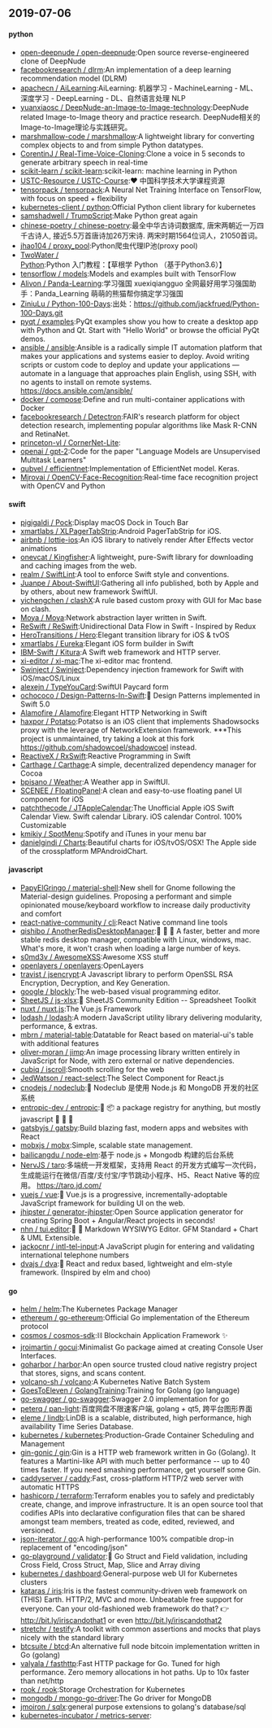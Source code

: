## 2019-07-06

#### python
* [open-deepnude / open-deepnude](https://github.com/open-deepnude/open-deepnude):Open source reverse-engineered clone of DeepNude
* [facebookresearch / dlrm](https://github.com/facebookresearch/dlrm):An implementation of a deep learning recommendation model (DLRM)
* [apachecn / AiLearning](https://github.com/apachecn/AiLearning):AiLearning: 机器学习 - MachineLearning - ML、深度学习 - DeepLearning - DL、自然语言处理 NLP
* [yuanxiaosc / DeepNude-an-Image-to-Image-technology](https://github.com/yuanxiaosc/DeepNude-an-Image-to-Image-technology):DeepNude related Image-to-Image theory and practice research. DeepNude相关的Image-to-Image理论与实践研究。
* [marshmallow-code / marshmallow](https://github.com/marshmallow-code/marshmallow):A lightweight library for converting complex objects to and from simple Python datatypes.
* [CorentinJ / Real-Time-Voice-Cloning](https://github.com/CorentinJ/Real-Time-Voice-Cloning):Clone a voice in 5 seconds to generate arbitrary speech in real-time
* [scikit-learn / scikit-learn](https://github.com/scikit-learn/scikit-learn):scikit-learn: machine learning in Python
* [USTC-Resource / USTC-Course](https://github.com/USTC-Resource/USTC-Course):❤️
中国科学技术大学课程资源
* [tensorpack / tensorpack](https://github.com/tensorpack/tensorpack):A Neural Net Training Interface on TensorFlow, with focus on speed + flexibility
* [kubernetes-client / python](https://github.com/kubernetes-client/python):Official Python client library for kubernetes
* [samshadwell / TrumpScript](https://github.com/samshadwell/TrumpScript):Make Python great again
* [chinese-poetry / chinese-poetry](https://github.com/chinese-poetry/chinese-poetry):最全中华古诗词数据库, 唐宋两朝近一万四千古诗人, 接近5.5万首唐诗加26万宋诗. 两宋时期1564位词人，21050首词。
* [jhao104 / proxy_pool](https://github.com/jhao104/proxy_pool):Python爬虫代理IP池(proxy pool)
* [TwoWater / Python](https://github.com/TwoWater/Python):Python 入门教程：【草根学 Python （基于Python3.6）】
* [tensorflow / models](https://github.com/tensorflow/models):Models and examples built with TensorFlow
* [Alivon / Panda-Learning](https://github.com/Alivon/Panda-Learning):学习强国 xuexiqiangguo 全网最好用学习强国助手：Panda_Learning 萌萌的熊猫帮你搞定学习强国
* [ZiniuLu / Python-100-Days](https://github.com/ZiniuLu/Python-100-Days):出处：https://github.com/jackfrued/Python-100-Days.git
* [pyqt / examples](https://github.com/pyqt/examples):PyQt examples show you how to create a desktop app with Python and Qt. Start with "Hello World" or browse the official PyQt demos.
* [ansible / ansible](https://github.com/ansible/ansible):Ansible is a radically simple IT automation platform that makes your applications and systems easier to deploy. Avoid writing scripts or custom code to deploy and update your applications — automate in a language that approaches plain English, using SSH, with no agents to install on remote systems. https://docs.ansible.com/ansible/
* [docker / compose](https://github.com/docker/compose):Define and run multi-container applications with Docker
* [facebookresearch / Detectron](https://github.com/facebookresearch/Detectron):FAIR's research platform for object detection research, implementing popular algorithms like Mask R-CNN and RetinaNet.
* [princeton-vl / CornerNet-Lite](https://github.com/princeton-vl/CornerNet-Lite):
* [openai / gpt-2](https://github.com/openai/gpt-2):Code for the paper "Language Models are Unsupervised Multitask Learners"
* [qubvel / efficientnet](https://github.com/qubvel/efficientnet):Implementation of EfficientNet model. Keras.
* [Mjrovai / OpenCV-Face-Recognition](https://github.com/Mjrovai/OpenCV-Face-Recognition):Real-time face recognition project with OpenCV and Python

#### swift
* [pigigaldi / Pock](https://github.com/pigigaldi/Pock):Display macOS Dock in Touch Bar
* [xmartlabs / XLPagerTabStrip](https://github.com/xmartlabs/XLPagerTabStrip):Android PagerTabStrip for iOS.
* [airbnb / lottie-ios](https://github.com/airbnb/lottie-ios):An iOS library to natively render After Effects vector animations
* [onevcat / Kingfisher](https://github.com/onevcat/Kingfisher):A lightweight, pure-Swift library for downloading and caching images from the web.
* [realm / SwiftLint](https://github.com/realm/SwiftLint):A tool to enforce Swift style and conventions.
* [Juanpe / About-SwiftUI](https://github.com/Juanpe/About-SwiftUI):Gathering all info published, both by Apple and by others, about new framework SwiftUI.
* [yichengchen / clashX](https://github.com/yichengchen/clashX):A rule based custom proxy with GUI for Mac base on clash.
* [Moya / Moya](https://github.com/Moya/Moya):Network abstraction layer written in Swift.
* [ReSwift / ReSwift](https://github.com/ReSwift/ReSwift):Unidirectional Data Flow in Swift - Inspired by Redux
* [HeroTransitions / Hero](https://github.com/HeroTransitions/Hero):Elegant transition library for iOS & tvOS
* [xmartlabs / Eureka](https://github.com/xmartlabs/Eureka):Elegant iOS form builder in Swift
* [IBM-Swift / Kitura](https://github.com/IBM-Swift/Kitura):A Swift web framework and HTTP server.
* [xi-editor / xi-mac](https://github.com/xi-editor/xi-mac):The xi-editor mac frontend.
* [Swinject / Swinject](https://github.com/Swinject/Swinject):Dependency injection framework for Swift with iOS/macOS/Linux
* [alexejn / TypeYouCard](https://github.com/alexejn/TypeYouCard):SwiftUI Paycard form
* [ochococo / Design-Patterns-In-Swift](https://github.com/ochococo/Design-Patterns-In-Swift):📖
Design Patterns implemented in Swift 5.0
* [Alamofire / Alamofire](https://github.com/Alamofire/Alamofire):Elegant HTTP Networking in Swift
* [haxpor / Potatso](https://github.com/haxpor/Potatso):Potatso is an iOS client that implements Shadowsocks proxy with the leverage of NetworkExtension framework. ***This project is unmaintained, try taking a look at this fork https://github.com/shadowcoel/shadowcoel instead.
* [ReactiveX / RxSwift](https://github.com/ReactiveX/RxSwift):Reactive Programming in Swift
* [Carthage / Carthage](https://github.com/Carthage/Carthage):A simple, decentralized dependency manager for Cocoa
* [bpisano / Weather](https://github.com/bpisano/Weather):A Weather app in SwiftUI.
* [SCENEE / FloatingPanel](https://github.com/SCENEE/FloatingPanel):A clean and easy-to-use floating panel UI component for iOS
* [patchthecode / JTAppleCalendar](https://github.com/patchthecode/JTAppleCalendar):The Unofficial Apple iOS Swift Calendar View. Swift calendar Library. iOS calendar Control. 100% Customizable
* [kmikiy / SpotMenu](https://github.com/kmikiy/SpotMenu):Spotify and iTunes in your menu bar
* [danielgindi / Charts](https://github.com/danielgindi/Charts):Beautiful charts for iOS/tvOS/OSX! The Apple side of the crossplatform MPAndroidChart.

#### javascript
* [PapyElGringo / material-shell](https://github.com/PapyElGringo/material-shell):New shell for Gnome following the Material-design guidelines. Proposing a performant and simple opinionated mouse/keyboard workflow to increase daily productivity and comfort
* [react-native-community / cli](https://github.com/react-native-community/cli):React Native command line tools
* [qishibo / AnotherRedisDesktopManager](https://github.com/qishibo/AnotherRedisDesktopManager):🚀
🚀
🚀
A faster, better and more stable redis desktop manager, compatible with Linux, windows, mac. What's more, it won't crash when loading a large number of keys.
* [s0md3v / AwesomeXSS](https://github.com/s0md3v/AwesomeXSS):Awesome XSS stuff
* [openlayers / openlayers](https://github.com/openlayers/openlayers):OpenLayers
* [travist / jsencrypt](https://github.com/travist/jsencrypt):A Javascript library to perform OpenSSL RSA Encryption, Decryption, and Key Generation.
* [google / blockly](https://github.com/google/blockly):The web-based visual programming editor.
* [SheetJS / js-xlsx](https://github.com/SheetJS/js-xlsx):📗
SheetJS Community Edition -- Spreadsheet Toolkit
* [nuxt / nuxt.js](https://github.com/nuxt/nuxt.js):The Vue.js Framework
* [lodash / lodash](https://github.com/lodash/lodash):A modern JavaScript utility library delivering modularity, performance, & extras.
* [mbrn / material-table](https://github.com/mbrn/material-table):Datatable for React based on material-ui's table with additional features
* [oliver-moran / jimp](https://github.com/oliver-moran/jimp):An image processing library written entirely in JavaScript for Node, with zero external or native dependencies.
* [cubiq / iscroll](https://github.com/cubiq/iscroll):Smooth scrolling for the web
* [JedWatson / react-select](https://github.com/JedWatson/react-select):The Select Component for React.js
* [cnodejs / nodeclub](https://github.com/cnodejs/nodeclub):🐤
Nodeclub 是使用 Node.js 和 MongoDB 开发的社区系统
* [entropic-dev / entropic](https://github.com/entropic-dev/entropic):🦝
📦
a package registry for anything, but mostly javascript 🦝 🦝 🦝
* [gatsbyjs / gatsby](https://github.com/gatsbyjs/gatsby):Build blazing fast, modern apps and websites with React
* [mobxjs / mobx](https://github.com/mobxjs/mobx):Simple, scalable state management.
* [bailicangdu / node-elm](https://github.com/bailicangdu/node-elm):基于 node.js + Mongodb 构建的后台系统
* [NervJS / taro](https://github.com/NervJS/taro):多端统一开发框架，支持用 React 的开发方式编写一次代码，生成能运行在微信/百度/支付宝/字节跳动小程序、H5、React Native 等的应用。 https://taro.jd.com/
* [vuejs / vue](https://github.com/vuejs/vue):🖖
Vue.js is a progressive, incrementally-adoptable JavaScript framework for building UI on the web.
* [jhipster / generator-jhipster](https://github.com/jhipster/generator-jhipster):Open Source application generator for creating Spring Boot + Angular/React projects in seconds!
* [nhn / tui.editor](https://github.com/nhn/tui.editor):🍞
📝
Markdown WYSIWYG Editor. GFM Standard + Chart & UML Extensible.
* [jackocnr / intl-tel-input](https://github.com/jackocnr/intl-tel-input):A JavaScript plugin for entering and validating international telephone numbers
* [dvajs / dva](https://github.com/dvajs/dva):🌱
React and redux based, lightweight and elm-style framework. (Inspired by elm and choo)

#### go
* [helm / helm](https://github.com/helm/helm):The Kubernetes Package Manager
* [ethereum / go-ethereum](https://github.com/ethereum/go-ethereum):Official Go implementation of the Ethereum protocol
* [cosmos / cosmos-sdk](https://github.com/cosmos/cosmos-sdk):⛓
Blockchain Application Framework
✨
* [jroimartin / gocui](https://github.com/jroimartin/gocui):Minimalist Go package aimed at creating Console User Interfaces.
* [goharbor / harbor](https://github.com/goharbor/harbor):An open source trusted cloud native registry project that stores, signs, and scans content.
* [volcano-sh / volcano](https://github.com/volcano-sh/volcano):A Kubernetes Native Batch System
* [GoesToEleven / GolangTraining](https://github.com/GoesToEleven/GolangTraining):Training for Golang (go language)
* [go-swagger / go-swagger](https://github.com/go-swagger/go-swagger):Swagger 2.0 implementation for go
* [peterq / pan-light](https://github.com/peterq/pan-light):百度网盘不限速客户端, golang + qt5, 跨平台图形界面
* [eleme / lindb](https://github.com/eleme/lindb):LinDB is a scalable, distributed, high performance, high availability Time Series Database.
* [kubernetes / kubernetes](https://github.com/kubernetes/kubernetes):Production-Grade Container Scheduling and Management
* [gin-gonic / gin](https://github.com/gin-gonic/gin):Gin is a HTTP web framework written in Go (Golang). It features a Martini-like API with much better performance -- up to 40 times faster. If you need smashing performance, get yourself some Gin.
* [caddyserver / caddy](https://github.com/caddyserver/caddy):Fast, cross-platform HTTP/2 web server with automatic HTTPS
* [hashicorp / terraform](https://github.com/hashicorp/terraform):Terraform enables you to safely and predictably create, change, and improve infrastructure. It is an open source tool that codifies APIs into declarative configuration files that can be shared amongst team members, treated as code, edited, reviewed, and versioned.
* [json-iterator / go](https://github.com/json-iterator/go):A high-performance 100% compatible drop-in replacement of "encoding/json"
* [go-playground / validator](https://github.com/go-playground/validator):💯
Go Struct and Field validation, including Cross Field, Cross Struct, Map, Slice and Array diving
* [kubernetes / dashboard](https://github.com/kubernetes/dashboard):General-purpose web UI for Kubernetes clusters
* [kataras / iris](https://github.com/kataras/iris):Iris is the fastest community-driven web framework on (THIS) Earth. HTTP/2, MVC and more. Unbeatable free support for everyone. Can your old-fashioned web framework do that?
👉
http://bit.ly/iriscandothat1 or even http://bit.ly/iriscandothat2
* [stretchr / testify](https://github.com/stretchr/testify):A toolkit with common assertions and mocks that plays nicely with the standard library
* [btcsuite / btcd](https://github.com/btcsuite/btcd):An alternative full node bitcoin implementation written in Go (golang)
* [valyala / fasthttp](https://github.com/valyala/fasthttp):Fast HTTP package for Go. Tuned for high performance. Zero memory allocations in hot paths. Up to 10x faster than net/http
* [rook / rook](https://github.com/rook/rook):Storage Orchestration for Kubernetes
* [mongodb / mongo-go-driver](https://github.com/mongodb/mongo-go-driver):The Go driver for MongoDB
* [jmoiron / sqlx](https://github.com/jmoiron/sqlx):general purpose extensions to golang's database/sql
* [kubernetes-incubator / metrics-server](https://github.com/kubernetes-incubator/metrics-server):
